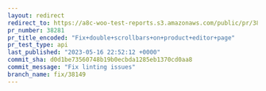 ```yaml
---
layout: redirect
redirect_to: https://a8c-woo-test-reports.s3.amazonaws.com/public/pr/38281/api/index.html
pr_number: 38281
pr_title_encoded: "Fix+double+scrollbars+on+product+editor+page"
pr_test_type: api
last_published: "2023-05-16 22:52:12 +0000"
commit_sha: d0d1be73560748b19b0ecbda1285eb1370cd0aa8
commit_message: "Fix linting issues"
branch_name: fix/38149
---
```

